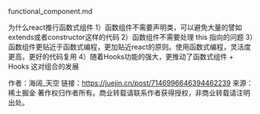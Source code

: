functional_component.md

为什么react推行函数式组件
1）函数组件不需要声明类，可以避免大量的譬如extends或者constructor这样的代码
2）函数组件不需要处理 this 指向的问题
3）函数组件更贴近于函数式编程，更加贴近react的原则。使用函数式编程，灵活度更高，更好的代码复用
4）随着Hooks功能的强大，更推动了函数式组件 + Hooks 这对组合的发展


作者：海阔_天空
链接：https://juejin.cn/post/7146996646394462239
来源：稀土掘金
著作权归作者所有。商业转载请联系作者获得授权，非商业转载请注明出处。
